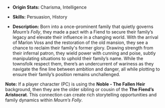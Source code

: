 - **Origin Stats:** Charisma, Intelligence

- **Skills:** Persuasion, History

- **Description:** Born into a once-prominent family that quietly governs _Mourn’s Folly_, they made a pact with a Fiend to secure their family’s legacy and elevate their influence in a changing world. With the arrival of Marlon Voss and the restoration of the old mansion, they see a chance to reclaim their family's former glory. Drawing strength from their infernal patron, they wield power with cunning and poise, subtly manipulating situations to uphold their family’s name. While the townsfolk respect them, there’s an undercurrent of wariness as they navigate the fine line between ambition and danger, all while plotting to ensure their family’s position remains unchallenged.

**Note:** If a player character (PC) is using the **Noble - The Fallen Heir** background, then they are the older sibling or cousin of the **The Fiend’s Aristocrat**. This connection can create rich storytelling opportunities and family dynamics within _Mourn’s Folly_.